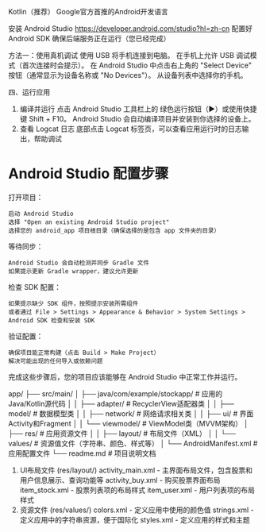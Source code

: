 
Kotlin（推荐）
Google官方首推的Android开发语言



安装 Android Studio  https://developer.android.com/studio?hl=zh-cn
配置好 Android SDK
确保后端服务正在运行（您已经完成）

方法一：使用真机调试
使用 USB 将手机连接到电脑。
在手机上允许 USB 调试模式（首次连接时会提示）。
在 Android Studio 中点击右上角的 "Select Device" 按钮（通常显示为设备名称或 "No Devices"）。
从设备列表中选择你的手机。


四、运行应用
1. 编译并运行
点击 Android Studio 工具栏上的 绿色运行按钮（▶️）或使用快捷键 Shift + F10。
Android Studio 会自动编译项目并安装到你选择的设备上。
2. 查看 Logcat 日志
底部点击 Logcat 标签页，可以查看应用运行时的日志输出，帮助调试

# Android Studio 配置步骤
打开项目：

    启动 Android Studio
    选择 "Open an existing Android Studio project"
    选择您的 android_app 项目根目录（确保选择的是包含 app 文件夹的目录）
等待同步：

    Android Studio 会自动检测并同步 Gradle 文件
    如果提示更新 Gradle wrapper，建议允许更新
检查 SDK 配置：

    如果提示缺少 SDK 组件，按照提示安装所需组件
    或者通过 File > Settings > Appearance & Behavior > System Settings > Android SDK 检查和安装 SDK
验证配置：

    确保项目能正常构建（点击 Build > Make Project）
    解决可能出现的任何导入或依赖问题
完成这些步骤后，您的项目应该能够在 Android Studio 中正常工作并运行。

app/
├── src/main/
│   ├── java/com/example/stockapp/     # 应用的Java/Kotlin源代码
│   │   ├── adapter/                   # RecyclerView适配器类
│   │   ├── model/                     # 数据模型类
│   │   ├── network/                   # 网络请求相关类
│   │   ├── ui/                        # 界面Activity和Fragment
│   │   └── viewmodel/                # ViewModel类（MVVM架构）
│   ├── res/                          # 应用资源文件
│   │   ├── layout/                   # 布局文件（XML）
│   │   └── values/                   # 资源值文件（字符串、颜色、样式等）
│   └── AndroidManifest.xml           # 应用配置文件
└── readme.md                         # 项目说明文档


1. UI布局文件 (res/layout/)
activity_main.xml - 主界面布局文件，包含股票和用户信息展示、查询功能等
activity_buy.xml - 购买股票界面布局
item_stock.xml - 股票列表项的布局样式
item_user.xml - 用户列表项的布局样式
2. 资源文件 (res/values/)
colors.xml - 定义应用中使用的颜色值
strings.xml - 定义应用中的字符串资源，便于国际化
styles.xml - 定义应用的样式和主题